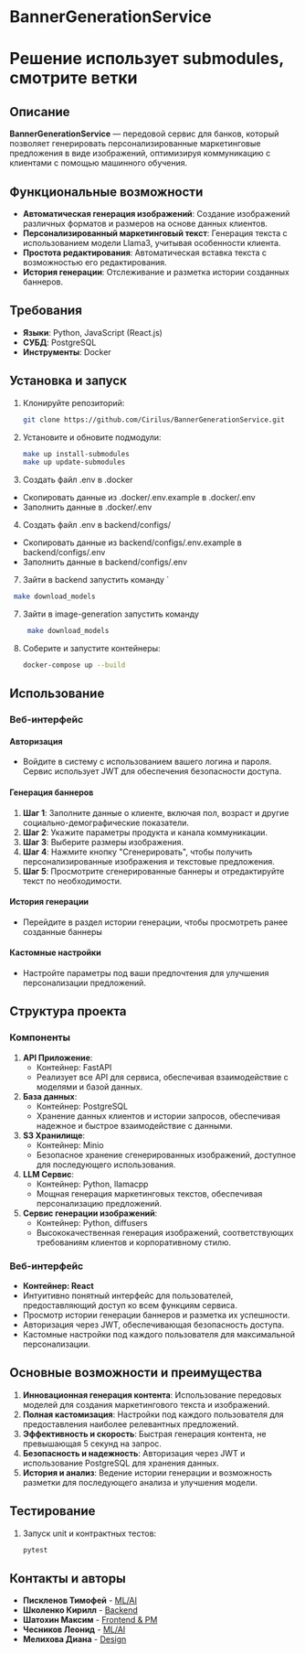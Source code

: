 # BannerGenerationService

#  Решение использует submodules, смотрите ветки

## Описание
**BannerGenerationService** — передовой сервис для банков, который позволяет генерировать персонализированные маркетинговые предложения в виде изображений, оптимизируя коммуникацию с клиентами с помощью машинного обучения.

## Функциональные возможности
- **Автоматическая генерация изображений**: Создание изображений различных форматов и размеров на основе данных клиентов.
- **Персонализированный маркетинговый текст**: Генерация текста с использованием модели Llama3, учитывая особенности клиента.
- **Простота редактирования**: Автоматическая вставка текста с возможностью его редактирования.
- **История генерации**: Отслеживание и разметка истории созданных баннеров.

## Требования
- **Языки**: Python, JavaScript (React.js)
- **СУБД**: PostgreSQL
- **Инструменты**: Docker

## Установка и запуск
1. Клонируйте репозиторий:
    ```bash
    git clone https://github.com/Cirilus/BannerGenerationService.git
    ```
2. Установите и обновите подмодули:
    ```bash
    make up install-submodules
    make up update-submodules
    ```
3. Создать файл .env в .docker
- Скопировать данные из .docker/.env.example в .docker/.env
- Заполнить данные в .docker/.env
4. Создать файл .env в backend/configs/
- Скопировать данные из backend/configs/.env.example в backend/configs/.env
- Заполнить данные в backend/configs/.env
7.  Зайти в backend запустить команду `
   ```bash
    make download_models
   ```
7. Зайти в image-generation запустить команду
   ```bash
    make download_models
   ```
9. Соберите и запустите контейнеры:
    ```bash
    docker-compose up --build
    ```

## Использование
### Веб-интерфейс
#### Авторизация
- Войдите в систему с использованием вашего логина и пароля. Сервис использует JWT для обеспечения безопасности доступа.

#### Генерация баннеров
1. **Шаг 1**: Заполните данные о клиенте, включая пол, возраст и другие социально-демографические показатели.
2. **Шаг 2**: Укажите параметры продукта и канала коммуникации.
3. **Шаг 3**: Выберите размеры изображения.
4. **Шаг 4**: Нажмите кнопку "Сгенерировать", чтобы получить персонализированные изображения и текстовые предложения.
5. **Шаг 5**: Просмотрите сгенерированные баннеры и отредактируйте текст по необходимости.

#### История генерации
- Перейдите в раздел истории генерации, чтобы просмотреть ранее созданные баннеры

#### Кастомные настройки
- Настройте параметры под ваши предпочтения для улучшения персонализации предложений.

## Структура проекта
### Компоненты
1. **API Приложение**:
    - Контейнер: FastAPI
    - Реализует все API для сервиса, обеспечивая взаимодействие с моделями и базой данных.
2. **База данных**:
    - Контейнер: PostgreSQL
    - Хранение данных клиентов и истории запросов, обеспечивая надежное и быстрое взаимодействие с данными.
3. **S3 Хранилище**:
    - Контейнер: Minio
    - Безопасное хранение сгенерированных изображений, доступное для последующего использования.
4. **LLM Сервис**:
    - Контейнер: Python, llamacpp
    - Мощная генерация маркетинговых текстов, обеспечивая персонализацию предложений.
5. **Сервис генерации изображений**:
    - Контейнер: Python, diffusers
    - Высококачественная генерация изображений, соответствующих требованиям клиентов и корпоративному стилю.

### Веб-интерфейс
- **Контейнер: React**
- Интуитивно понятный интерфейс для пользователей, предоставляющий доступ ко всем функциям сервиса.
- Просмотр истории генерации баннеров и разметка их успешности.
- Авторизация через JWT, обеспечивающая безопасность доступа.
- Кастомные настройки под каждого пользователя для максимальной персонализации.

## Основные возможности и преимущества
1. **Инновационная генерация контента**: Использование передовых моделей для создания маркетингового текста и изображений.
2. **Полная кастомизация**: Настройки под каждого пользователя для предоставления наиболее релевантных предложений.
3. **Эффективность и скорость**: Быстрая генерация контента, не превышающая 5 секунд на запрос.
4. **Безопасность и надежность**: Авторизация через JWT и использование PostgreSQL для хранения данных.
5. **История и анализ**: Ведение истории генерации и возможность разметки для последующего анализа и улучшения модели.

## Тестирование
1. Запуск unit и контрактных тестов:
    ```bash
    pytest
    ```

## Контакты и авторы
- **Пискленов Тимофей** - [ML/AI](https://t.me/Pocket_brain)
- **Школенко Кирилл** - [Backend](https://t.me/kirusha23)
- **Шатохин Максим** - [Frontend & PM](https://t.me/WWLaunch)
- **Чесников Леонид** - [ML/AI](https://t.me/RebelRaider)
- **Мелихова Диана** - [Design](https://t.me/dinaubergine)

